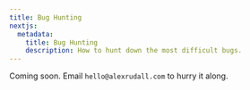 ```yaml
---
title: Bug Hunting
nextjs:
  metadata:
    title: Bug Hunting
    description: How to hunt down the most difficult bugs.
---
```


Coming soon. Email `hello@alexrudall.com` to hurry it along.
